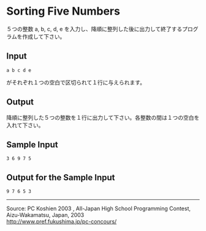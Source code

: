 # Sorting Five Numbers

５つの整数 a, b, c, d, e を入力し、降順に整列した後に出力して終了するプログラムを作成して下さい。

## Input

    a b c d e

がそれぞれ１つの空白で区切られて１行に与えられます。

## Output

降順に整列した５つの整数を１行に出力して下さい。各整数の間は１つの空白を入れて下さい。

## Sample Input

    3 6 9 7 5

## Output for the Sample Input

    9 7 6 5 3

* * *

Source: PC Koshien 2003 , All-Japan High School Programming Contest, Aizu-Wakamatsu, Japan, 2003   
<http://www.pref.fukushima.jp/pc-concours/>